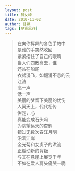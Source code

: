 ```yaml
---
layout: post
title: 神女峰
date: 2010-11-02
author: 舒婷
tags: [见贤思齐]
---
```


> 在向你挥舞的各色手帕中<br>是谁的手突然收回<br>紧紧捂住了自己的眼睛<br>当人们四散离去，谁<br>还站在船尾<br>衣裙漫飞，如翻涌不息的云<br>江涛<br>高一声<br>低一声<br>美丽的梦留下美丽的忧伤<br>人间天上，代代相传<br>但是，心<br>真能变成石头吗<br>为眺望远天的杳鹤<br>错过无数次春江月明<br>沿着江岸<br>金光菊和女贞子的洪流<br>正煽动新的背叛<br>与其在悬崖上展览千年<br>不如在爱人肩头痛哭一晚